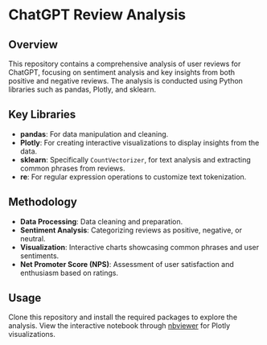# ChatGPT Review Analysis 

## Overview 

This repository contains a comprehensive analysis of user reviews for ChatGPT, focusing on sentiment analysis and key insights from both positive and negative reviews. The analysis is conducted using Python libraries such as pandas, Plotly, and sklearn.

## Key Libraries

- **pandas**: For data manipulation and cleaning.
- **Plotly**: For creating interactive visualizations to display insights from the data.
- **sklearn**: Specifically `CountVectorizer`, for text analysis and extracting common phrases from reviews.
- **re**: For regular expression operations to customize text tokenization.

## Methodology

- **Data Processing**: Data cleaning and preparation.
- **Sentiment Analysis**: Categorizing reviews as positive, negative, or neutral.
- **Visualization**: Interactive charts showcasing common phrases and user sentiments.
- **Net Promoter Score (NPS)**: Assessment of user satisfaction and enthusiasm based on ratings.

## Usage

Clone this repository and install the required packages to explore the analysis. View the interactive notebook through [nbviewer](https://nbviewer.jupyter.org/) for Plotly visualizations.

